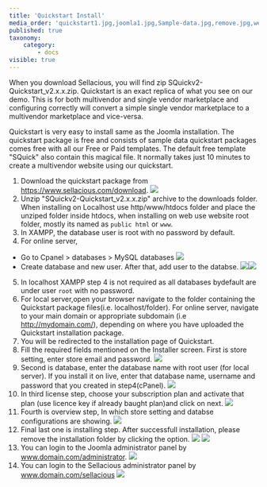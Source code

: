 ```yaml
---
title: 'Quickstart Install'
media_order: 'quickstart1.jpg,joomla1.jpg,Sample-data.jpg,remove.jpg,webmaster.jpg,quickstart.png,install1.png,install2.png,install3.png,install4.png,install5.png,quickstart1.png,install11.png,install12.png,install13.png,Screen Shot 2020-05-09 at 5.29.38 PM.png,Screen Shot 2020-05-09 at 5.50.42 PM.png,Screen Shot 2020-05-09 at 9.35.50 AM.png,Screen Shot 2020-05-09 at 5.50.25 PM.png,Screen Shot 2020-05-09 at 5.54.51 PM.png'
published: true
taxonomy:
    category:
        - docs
visible: true
---
```


When you download Sellacious, you will find zip SQuickv2-Quickstart_v2.x.x.zip. Quickstart is an exact replica of what you see on our demo. This is for both multivendor and single vendor marketplace and configuring correctly will convert a simple single vendor marketplace to a multivendor marketplace and vice-versa. 

Quickstart is very easy to install same as the Joomla installation. The quickstart package is free and consists of sample data quickstart packages comes free with all our Free or Paid templates. The default free template "SQuick" also contain this magical file. It normally takes just 10 minutes to create a multivendor website using our quickstart.

1. Download the quickstart package from https://www.sellacious.com/download.
![](quickstart1.png)
2. Unzip "SQuickv2-Quickstart_v2.x.x.zip" archive to the downloads folder. When installing on Localhost use http/www/htdocs folder and place the unziped folder inside htdocs, when installing on web use website root folder, mostly its named as `public html` or `www`.
3. In XAMPP, the database user is root with no password by default.
4. For online server, 
*  Go to Cpanel > databases > MySQL databases
![](Screen%20Shot%202020-05-09%20at%205.54.51%20PM.png)
*  Create database and new user. After that, add user to the databse.
![](Screen%20Shot%202020-05-09%20at%205.50.25%20PM.png)![](Screen%20Shot%202020-05-09%20at%205.50.42%20PM.png)
5. In localhost XAMPP step 4 is not required as all databases bydefault are under user `root` with no password.
6. For local server,open your browser navigate to the folder containing the Quickstart package files(i.e. localhost/folder). For online server, navigate to your main domain or appropriate subdomain (i.e http://mydomain.com/), depending on where you have uploaded the Quickstart installation package.
7. You will be redirected to the installation page of Quickstart.
8. Fill the required fields mentioned on the Installer screen. First is store setting, enter store email and password.
![](install1.png)
9. Second is database, enter the database name with root user (for local server). If you install it on live, enter that database name, username and password that you created in step4(cPanel).
![](install2.png)
10. In third license step, choose your subscription plan and activate that plan (use licence key if already baught plan)and click on next.
![](install3.png)
11. Fourth is overview step, In which store setting and databse configurations are showing.
![](install4.png)
12. Final last one is installing step. After successfull installation, please remove the installation folder by clicking the option. ![](install5.png) ![](install11.png)
13. You can login to the Joomla administrator panel by www.domain.com/administrator.
![](install12.png)
14. You can login to the Sellacious administrator panel by www.domain.com/sellacious
![](install13.png)








